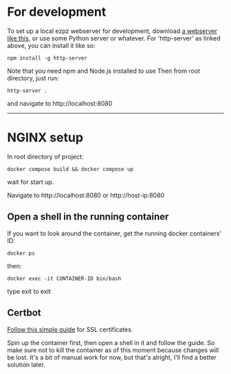 # For development

To set up a local ezpz webserver for development, download [a webserver like this](https://www.npmjs.com/package/http-server),
or use some Python server or whatever. For 'http-server' as linked above, you can install it like so:

```
npm install -g http-server
```

Note that you need npm and Node.js installed to use  Then from root directory, just run:

``` 
http-server .
```

and navigate to http://localhost:8080

----

# NGINX setup

In root directory of project:
```
docker compose build && docker compose up
```
wait for start up.

Navigate to http://localhost:8080 or http://host-ip:8080


## Open a shell in the running container

If you want to look around the container, get the running docker containers' ID: 

```
docker ps
```

then: 

```
docker exec -it CONTAINER-ID bin/bash
```

type exit to exit

## Certbot

[Follow this simple guide](https://www.nginx.com/blog/using-free-ssltls-certificates-from-lets-encrypt-with-nginx/) for SSL certificates.

Spin up the container first, then open a shell in it and follow the guide. So make sure not to kill the container as of 
this moment because changes will be lost. It's a bit of manual work for now, but that's alright, I'll find a better solution later.
